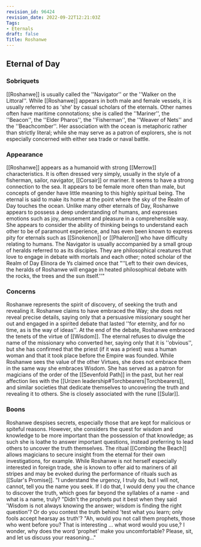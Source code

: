 ```yaml
---
revision_id: 96424
revision_date: 2022-09-22T12:21:03Z
Tags:
- Eternals
draft: false
Title: Roshanwe
---
```

## Eternal of Day
### Sobriquets
[[Roshanwe]] is usually called the ''Navigator'' or the ''Walker on the Littoral''. While [[Roshanwe]] appears in both male and female vessels, it is usually referred to as 'she' by casual scholars of the eternals.
Other names often have maritime connotations; she is called the ''Mariner'', the ''Beacon'', the ''Elder Pharos'', the ''Fisherman'', the ''Weaver of Nets'' and the ''Beachcomber''. Her association with the ocean is metaphoric rather than strictly literal; while she may serve as a patron of explorers, she is not especially concerned with either sea trade or naval battle.
### Appearance
[[Roshanwe]] appears as a humanoid with strong [[Merrow]] characteristics. It is often dressed very simply, usually in the style of a fisherman, sailor, navigator, [[Corsair]] or mariner. It seems to have a strong connection to the sea. It appears to be female more often than male, but concepts of gender have little meaning to this highly spiritual being. 
The eternal is said to make its home at the point where the sky of the Realm of Day touches the ocean. Unlike many other eternals of Day, Roshanwe appears to possess a deep understanding of humans, and expresses emotions such as joy, amusement and pleasure in a comprehensible way. She appears to consider the ability of thinking beings to understand each other to be of paramount experience, and has even been known to express pity for eternals such as [[Sinokenon]] or [[Phaleron]] who have difficulty relating to humans.
The Navigator is usually accompanied by a small group of heralds referred to as its disciples. They are philosophical creatures that love to engage in debate with mortals and each other; noted scholar of the Realm of Day Elinora de Ys claimed once that "''Left to their own devices, the heralds of Roshanwe will engage in heated philosophical debate with the rocks, the trees and the sun itself.''"
### Concerns
Roshanwe represents the spirit of discovery, of seeking the truth and revealing it.
Roshanwe claims to have embraced the Way; she does not reveal precise details, saying only that a persuasive missionary sought her out and engaged in a spirited debate that lasted ''for eternity, and for no time, as is the way of ideas''. At the end of the debate, Roshanwe embraced the tenets of the virtue of [[Wisdom]]. The eternal refuses to divulge the name of the missionary who converted her, saying only that it is ''obvious'', but she has confirmed that the priest (if it was a priest) was a human woman and that it took place before the Empire was founded. While Roshanwe sees the value of the other Virtues, she does not embrace them in the same way she embraces Wisdom.
She has served as a patron for magicians of the order of the [[Sevenfold Path]] in the past, but her real affection lies with the [[Urizen leadership#Torchbearers|Torchbearers]], and similar societies that dedicate themselves to uncovering the truth and revealing it to others.
She is closely associated with the rune [[Sular]].
### Boons
Roshanwe despises secrets, especially those that are kept for malicious or spiteful reasons. However, she considers the quest for wisdom and knowledge to be more important than the possession of that knowledge; as such she is loathe to answer important questions, instead preferring to lead others to uncover the truth themselves. The ritual [[Combing the Beach]] allows magicians to secure insight from the eternal for their own investigations, for example.
While Roshanwe is not herself especially interested in foreign trade, she is known to offer aid to mariners of all stripes and may be evoked during the performance of rituals such as [[Sular's Promise]].
"I understand the urgency, I truly do, but I will not, cannot, tell you the name you seek. If I do that, I would deny you the chance to discover the truth, which goes far beyond the syllables of a name - and what is a name, truly?
"Didn't the prophets put it best when they said 'Wisdom is not always knowing the answer; wisdom is finding the right question'? Or do you contest the truth behind 'test what you learn; only fools accept hearsay as truth'?
"Ah, would you not call them prophets, those who went before you? That is interesting ... what word would you use,? I wonder, why does the word 'prophet' make you uncomfortable? Please, sit, and let us discuss your reasoning..."